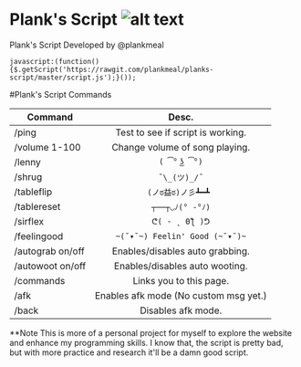 

# Plank's Script ![alt text](http://i.imgur.com/RCZPsRj.png) 
Plank's Script Developed by @plankmeal


`javascript:(function(){$.getScript('https://rawgit.com/plankmeal/planks-script/master/script.js');}());`

#Plank's Script Commands

| Command       | Desc.          |
| ------------- |:-------------:| 
| /ping         | Test to see if script is working.| 
| /volume 1-100|Change volume of song playing.| 
| /lenny        | `( ͡° ͜ʖ ͡°)`     | 
| /shrug        | `¯\_(ツ)_/¯`   |
| /tableflip    | `(ノಠ益ಠ)ノ彡┻━┻ `|
| /tablereset   | `┬──┬◡ﾉ(° -°ﾉ)` |
|/sirflex|`ᕦ( - ̨ Θƪ )ᕤ`|
|/feelingood|`~(˘▾˘~) Feelin' Good (~˘▾˘)~`|
| /autograb on/off| Enables/disables auto grabbing.|
|/autowoot on/off|Enables/disables auto wooting.|
|/commands|Links you to this page.|
|/afk|Enables afk mode (No custom msg yet.)|
|/back|Disables afk mode.|


**Note
This is more of a personal project for myself to explore the website and enhance my programming skills. 
I know that, the script is pretty bad, but with more practice and research it'll be a damn good script. 
